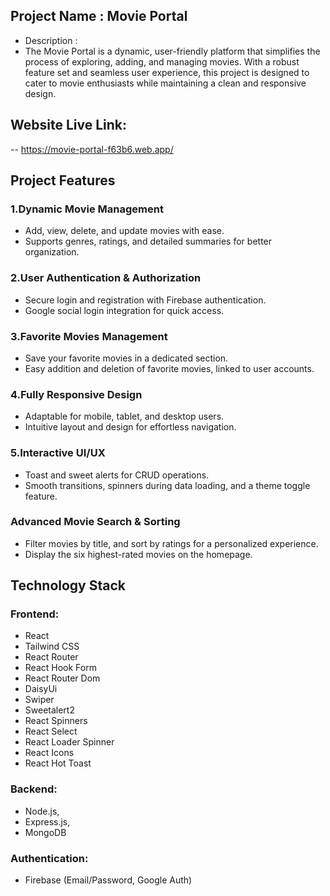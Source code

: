 ## Project Name : Movie Portal

- Description :
- The Movie Portal is a dynamic, user-friendly platform that simplifies the process of exploring, adding, and managing movies. With a robust feature set and seamless user experience, this project is designed to cater to movie enthusiasts while maintaining a clean and responsive design.

## Website Live Link:

-- https://movie-portal-f63b6.web.app/

## Project Features

### 1.Dynamic Movie Management

- Add, view, delete, and update movies with ease.
- Supports genres, ratings, and detailed summaries for better organization.

### 2.User Authentication & Authorization

- Secure login and registration with Firebase authentication.
- Google social login integration for quick access.

### 3.Favorite Movies Management

- Save your favorite movies in a dedicated section.
- Easy addition and deletion of favorite movies, linked to user accounts.

### 4.Fully Responsive Design

- Adaptable for mobile, tablet, and desktop users.
- Intuitive layout and design for effortless navigation.

### 5.Interactive UI/UX

- Toast and sweet alerts for CRUD operations.
- Smooth transitions, spinners during data loading, and a theme toggle feature.

### Advanced Movie Search & Sorting

- Filter movies by title, and sort by ratings for a personalized experience.
- Display the six highest-rated movies on the homepage.

## Technology Stack

### Frontend:

- React
- Tailwind CSS
- React Router
- React Hook Form
- React Router Dom
- DaisyUi
- Swiper
- Sweetalert2
- React Spinners
- React Select
- React Loader Spinner
- React Icons
- React Hot Toast

### Backend:

- Node.js,
- Express.js,
- MongoDB

### Authentication:

- Firebase (Email/Password, Google Auth)
